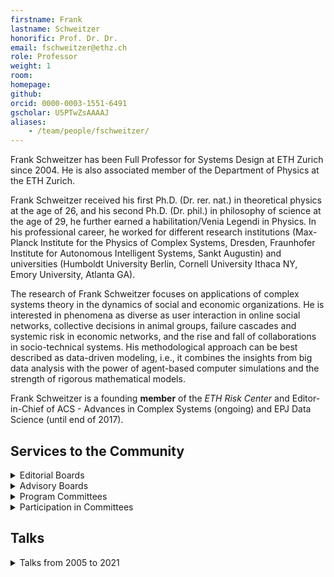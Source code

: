 ```yaml
---
firstname: Frank
lastname: Schweitzer
honorific: Prof. Dr. Dr.
email: fschweitzer@ethz.ch
role: Professor
weight: 1
room:
homepage:
github:
orcid: 0000-0003-1551-6491
gscholar: U5PTwZsAAAAJ
aliases:
    - /team/people/fschweitzer/
---
```


Frank Schweitzer has been Full Professor for Systems Design at ETH Zurich since 2004. He is also associated member of the Department of Physics at the ETH Zurich.

Frank Schweitzer received his first Ph.D. (Dr. rer. nat.) in theoretical physics at the age of 26, and his second Ph.D. (Dr. phil.) in philosophy of science at the age of 29, he further earned a habilitation/Venia Legendi in Physics. In his professional career, he worked for different research institutions (Max-Planck Institute for the Physics of Complex Systems, Dresden, Fraunhofer Institute for Autonomous Intelligent Systems, Sankt Augustin) and universities (Humboldt University Berlin, Cornell University Ithaca NY, Emory University, Atlanta GA).

The research of Frank Schweitzer focuses on applications of complex systems theory in the dynamics of social and economic organizations.  He is interested in phenomena as diverse as user interaction in online social networks, collective decisions in animal groups, failure cascades and systemic risk in economic networks, and the rise and fall of collaborations in socio-technical systems. His methodological approach can be best described as data-driven modeling, i.e., it combines the insights from big data analysis with the power of agent-based computer simulations and the strength of rigorous mathematical models.

Frank Schweitzer is a founding **member** of the *ETH Risk Center* and Editor-in-Chief of ACS - Advances in Complex Systems (ongoing) and EPJ Data Science (until end of 2017).

## Services to the Community

<details>
  <summary>Editorial Boards</summary>

- [EPJ Data Science](http://www.epjdatascience.com/ "EPJ Data Science")
    Springer Open
    Editor-in-Chief, 2013 -
- [The European Physical Journal B: Condensed Matter and Complex Systems](http://epjb.edpsciences.org/)
    EPJ Sciences Les Ulis Cedex A
    Editor, 2006 - 2007
    Editor-in-Chief (Complex Systems), 2007 - 2012
    External Advisors, 2012 -
- [ACS - Advances in Complex Systems](http://www.worldscinet.com/acs/acs.shtml)
    World Scientific Singapore
    Editor, 1998 -
    Editor-in-Chief, 2007 -
- [Journal of Economic Interaction and Coordination](http://www.springer.com/west/home/economics?SGWID=4-165-70-52577468-0)
    Springer Berlin Heidelberg
    Editor, 2005 -
- [International Journal of Modern Physics C](http://www.worldscinet.com/ijmpc/ijmpc.shtml)
    World Scientific Singapore
    Associate Editor, 2005 -
- [Springer Complexity](http://www.springer.com/physics/complexity?SGWID=0-40619-6-632010-0)
    Springer Berlin Heidelberg
    Editorial and Programme Advisory Board, 2006 -
- [Springer Series in Synergetics](http://www.springer.com/series/712?detailsPage=editorialBoard)
    Springer Berlin Heidelberg
    Editorial and Programme Advisory Board, 2004-
- [Selbstorganisation](http://intern.sg.ethz.ch/fschweitzer/until2005/jaso-edit.html)
    Jahrbuch für Komplexität in den Natur-, Sozial- und Geisteswissenschaften
    Duncker & Humblot Berlin
    Wissenschaftlicher Beirat, 1990 - 2000
</details>


<details>
<summary>Advisory Boards</summary>

- [Institute for Scientific Interchange, Torino, Italy](http://www.isi.it/main.php?liv1=about&liv2=who&liv3=scientific_advisory_board)
    Scientific Advisory Board, 2010-2013
- [Society for Economic Science with Heterogeneous Interacting Agents](http://www.es-hia.org/contents1/TheCouncilOfTheSociety.htm)
    Council, 2006-
- [German Physical Society (DPG)](http://www.dpg-physik.de/)
    Council, 2006-2009
- [CABDyN Complexity Centre, Oxford University, UK](http://www.cabdyn.ox.ac.uk/complexity_managementstructure.asp)
    International Advisory Board, 2005-
</details>

<details>
<summary>Program Committees</summary>

- [COMPLEX NETWORKS 2021](https://complexnetworks.org/) (The Tenth International Conference on Complex Networks and their Applications)
    Madrid, Spain, 30 November - 2 December 2021
- [IC2S2 2021](https://2021.ic2s2.org/) (7th International Conference on Computational Social Science)
    Zurich, Switzerland, 27 - 31 July 2021
- [ICAART](http://www.icaart.org/) (13th International Conference on Agents and Artificial Intelligence)
    Vienna, Austria, 4 - 6 February 2021
    *****
- [CCS 2020](http://ccs2020.web.auth.gr/) (Conference on Complex Systems)
    ONLINE, 4 - 11 December
- [COMPLEX NETWORKS 2020](https://www.complexnetworks.org/) (The Ninth International Conference on Complex Networks and their Applications)
    Madrid, Spain, 1 - 3 December 2020
- [SocInfo 2020](https://kdd.isti.cnr.it/socinfo2020/) (12th International Conference on Social Informatics)
    Pisa, Italy, 6 - 9 October 2020
- [SI 2020](https://wosinf.org/) (Workshop on Social Influence)
    The Hague, Netherlands, 3 August 2020
- [IC2S2 2020](http://2020.ic2s2.org/6th-international-conference-computational-social-science) (6th Annual International Conference on Computational Social Science)
    Amherst St. Cambridge, MA, USA, 17 - 20 July 2020
- [CompleNet 2020](https://complenet.weebly.com/) (11th International Conference on Complex Networks
    Exeter, UK, 31 March - 3 April 2020
- [ICAART](http://www.icaart.org/Home.aspx) (12th International Conference on Agents and Artificial Intelligence)
    Valetta, Malta, 22 - 24 February 2020
    *****
- [COMPLEX NETWORKS 2019](https://www.complexnetworks.org/) (The Eight International Conference on Complex Networks and their Applications)
    Lisbon, Portugal, 10 - 12 December 2019
- [SocInfo 2019](http://socinfo2019.qcri.org/) (11th International Conference on Social Informatics)
    Doha, Qatar, 18 - 21 November 2019
- [SI 2019](https://wosinf.org/#about) (Workshop on Social Influence)
    Vancouver, Canada, 27 August 2019
- [IC2S2 2019](https://2019.ic2s2.org/) (5th Annual International Conference on Computational Social Science)
    Amsterdam, The Netherlands, 17 - 20 July 2019
- [INFORMATIK](https://informatik2019.de/) 2019
    Kassel, Germany, 23 - 26 September 2019
- [NetMob](http://netmob.org/) (conference on the Analysis of Mobile Phone Datasets and Network)
    Oxford, UK, 8 - 10 July 2019
- [WEHIA 2019](https://www.city.ac.uk/arts-social-sciences/wehia2019-microsite/workshop-on-economic-science-with-heterogeneous-interacting-agents) (24th Annual Workshop on Economic Science with Heterogenous Interacting Agents)
    London, UK, 24 - 26  June 2019
- [BIGSSS](https://bigsss-css.jacobs-university.de/) Summer School in Computational Social Science
    Cagliari, Sardinia, Italy, 10 - 21 June 2019
- [ICAART](http://www.icaart.org/Home.aspx) (11th International Conference on Agents and Artificial Intelligence)
    Prague, Czech Republic, 19 - 21 February 2019
    *****
- [TPNC 2018](http://tpnc2018.irdta.eu/) (7th International Conference on the Theory and Practice of Natural Computing=
    Dublin, Ireland, 12-14 December 2018
- [COMPLEX NETWORKS 2018](http://complexnetworks.org/) (The Seventh International Conference on Complex Networks and their Applications)
    Cambridge, United Kingdom, 11 - 13 December 2018
- [Socinfo 2018](https://socinfo2018.hse.ru/) (10th International Conference on Social Informatics)
    Saint-Petersburg, Russia, 25 - 28 September 2018
- [CCS 2018](https://cssociety.org/ccs) (Conference on Complex Systems)
    Thessaloniki, Greece, 23 - 28 September 2018
- [SI 2018](https://www.wosinf.org/) (Workshop on Social Influence 2018)
    Barcelone, Spain, 28 August 2018
- [BIGSSS Summer Schools in Computational Social Science on Conflicts](https://bigsss-css.jacobs-university.de/)
    Bremen, Germany, 23 July - 3 August 2018
- [ICCS2018](http://www.necsi.edu/events/iccs2018/) (9th International Conference on Complex Systems)
    Cambridge, MA, USA, 22 - 27 July 2018
- [IC2S2 2018](http://www.kellogg.northwestern.edu/news-events/conference/ic2s2/2018.aspx) (4th Annual International Conference on Computational Social Science)
    Evanston, Illinois, United States, 12 - 15 July 2018
- [WEHIA 2018](http://cpu.icu.ac.jp/wehia/)
    Tokyo, Japan, 30 June - 2 July 2018
- [ICWSM-18](http://www.icwsm.org/2018/index.php) (THE 12TH INTERNATIONAL AAAI CONFERENCE ON WEB AND SOCIAL MEDIA)
    Stanford, California, USA, 25 - 28 June 2018
- [PEERE International Conference on Peer Review](http://www.peere.org/conference/) (PEERWIC 2018)
    Rome, Italy, 7 - 9 March 2018
- [ICAART](http://www.icaart.org//EuropeanProjectSpace.aspx) (10th International Conference on Agents and Artificial Intelligence)
    Funchal, Madeira - Portugal, 16 - 18 January 2018
    *****
- [Complex Networks 2017](http://complexnetworks.org/index.html) (6th International Conference on Complex Networks and Their Applications)
    Lyon, France, 29 November - 01 December 2017
- [Eurosymposium17](http://symposium.computationalsocialscience.eu/) (European Symposium Series on Societal Challenges in Computational Social Science)
    London, UK, 15 - 17 November 2017
- [CCS' 17](http://ccs17.unam.mx/) (Conference on Complex Systems)
    Cancun, Mexico, 17 - 22 September 2017
- [SocInfo2017](http://socinfo2017.oii.ox.ac.uk/) (9th International Conference on Social Informatics)
    Oxford, United Kingdom, 13-15 September 2017
- [ENIC 2017](http://enic.collide.info/node/3) (4th European Network Intelligence Conference)
    Duisburg, Germany, 11 - 12 September 2017
- [SI 2017](https://wosinf.org/) (Workshop on Social Influence 2017)
    Sydney, Australia, 31 July 2017
- [ODCD 2017](http://odcd2017.user.jacobs-university.de/) (Interdisciplinary Workshop on Opinion Dynamics and Collective Decisions 2017
    Bremen, Germany, 5 - 7 July 2017
- [ICWSM-17](http://icwsm.org/2017/index.php)
    Montreal, Canada, 15 - 18 May 2017
- [WorldCIST'17](http://www.worldcist.org/)
    Porto Santo Island, Madeira, Portugal, 11 - 13 April 2017
    **Program Advisory Committee**
- [NetMob 2017](http://netmob.org/) (Fifth conference on the Analysis of Mobile Phone Datasets)
    Milan, Italy, 5 - 7 April 2017
- [9th International Conference on Agents and Artificial Intelligence](http://www.icaart.org/?y=2017) (ICAART 2017)
    Porto, Portugal, 24 - 26 February 2017
    *****

- [The 21st Annual Workshop on the Economic Science with Heterogeneous Interacting Agents](http://catedrabde.uji.es/wehia/index.html) (WEHIA 2016)
    Castellón de la Plana, Spain, 22 - 24 June 2016

- [10th International Conference Web and Social Media](http://www.icwsm.org/2016/index.php) (ICWSM 2016)
    Cologne, Germany, 18 - 20 May 2016
- [ACM Web Science (WebSci 2016)](http://www.websci16.org/)
    Hannover, Germany, 22 - 25 March 2016
    **Senior PC Member
    **
- [7th Workshop on Complex Networks (CompleNet 2016)](http://complenet.org/CompleNet_2016/Home.html)
    Dijon, France, March/April 2016
- [International School and Conference on Network Science (NetSciX 2016)](http://netsci-x.net/)
    Wroclaw, Poland, 11 - 13 January 2016
    **Proceedings Track Chair**
    *****

- [7th International Conference on Social Informatics SocInfo 2015](http://socinfo2015.csp.escience.cn/dct/page/65540)
    Bejing, China, 9 - 12 December 2015
- [4th International Workshop on Complex Networks and their Applications](http://www.complexnetworks.org/index.html)
    Bangkok, Thailand, 23 - 27 November 2015
- [11th Conference of the European Social Simulation](http://www.essa2015.org/)
    Groningen, Netherlands, 14 - 18 September 2015
- [Econophysics Colloquium 2015
    ](http://www.ec2015.org/) Praque, Czech Republik, 14 - 16 September 2015
- [International Joint Conference on Artificial Intelligence (IJCAI)](http://ijcai-15.org/)
    Buenos Aires, Argentina, 25 - 31 July 2015
- [2nd Workshop on Interfaces between Multiagent Systems Machine learning and Complex Systems (TRI 2015)](http://www.ufrgs.br/tri2015/) at IJCAI
    Buenos Aires, Argentina, 25 - 31 July 2015
- [International Conference on Computational Social Science (IC2S2)](http://iccss2015.eu/)
    Helsinki, Finland, 8 - 11 June 2015
- [The 20th Annual Workshop on the Economic Science with Heterogeneous Interacting Agents (WEHIA 2015)](http://wehia2015.sciencesconf.org/)
    Sophia Antipolis, France, 21 - 23 May 2015

- [5th Main conference on the scientific analysis of mobile phone datasets (NetMob15)](http://www.netmob.org/)
    Boston, USA, 8 - 10 April 2015
- [6th Workshop on Complex Networks (CompleNet 2015)
    ](http://complenet.org/CompleNet_2015/Home.html)New York City, USA, 25 - 27 March 2015
- [7th International Conference on Agents and Artificial Intelligence (ICAART)
    ](http://www.icaart.org/)Lisbon, Portugal, 10-12 January 2015
    *****
- [10th International Conference on Signal-Image Technology & Internet-Based System (SITIS 2014)](http://www.sitis-conf.org/en/index.php)
    Marrakech, Morocco, 23 - 27 November 2014
- [3rd Workshop on Complex Networks and their Applications](http://www.complexnetworks.org/) at SITIS 2014
    Marrakech, Morocco, 23 - 27 November 2014
- [Workshop "What's in a dyad? Interaction and Exchange in Social Media" (DYAD)](http://dyad.di.unito.it/) at SocInfo 2014
    Barcelona, Spain, 10 November 2014
- [Workshop on Social Influence (SI 2014)](http://www.wosinf.org/) at SocInfo 2014
    Barcelona, Spain, 10 November 2014
- [6th International Conference on Social Informatics (SocInfo 2014)](http://socinfo2014.org/)
    Barcelona, Spain, 10 - 13 November 2014
- [10th European Social Smulation Association Conference (ESSA 2014)](http://www.essa2014.eu/ "ESSA - European Social Simulation Association")
    Barcelona, Spain, 1 - 5 September 2014
- [Workshop on Economic Science with Heterogeneous Interacting Agents (](http://ccsc.tju.edu.cn/wehia2014/home.htm "WEHIA'14 - Workshop on Economic Science with Heterogeneous Interacting Agents")[WEHIA 2014)](http://ccsc.tju.edu.cn/wehia2014/home.htm "WEHIA'14 - Workshop on Economic Science with Heterogeneous Interacting Agents")[ ](http://ccsc.tju.edu.cn/wehia2014/home.htm "WEHIA'14 - Workshop on Economic Science with Heterogeneous Interacting Agents")
    Tianjin, China, 12 - 19 June 2014
- [5th Workshop on Complex Networks (CompleNet 2014)](http://complenet.org/CompleNet_2014/Home.html)
    Bologna, Italy, 12 - 14 March 2014
- [6th International Conference on Agents and Artificial Intelligence (ICAART 2014)](http://www.icaart.org/)
    Loire Vally, France, 6 - 8 March 2014
    *****
- [Cultural and opinion dynamics: Modeling, Experiments and Challenges for the future](http://www.fundp.ac.be/en/sci/naxys/eccs2013) ([CODYM 2013)](http://www.fundp.ac.be/en/sci/naxys/eccs2013)
    Barcelona, Spain, 18 September 2013
- [ European Conference on Complex Systems (](http://www.eccs13.eu/)[ECCS'13)](http://www.eccs13.eu/)
    Barcelona, Spain, 16 - 20 September 2013
- [9th European Social Smulation Association Conference (ESSA 2013)](http://www.essa2013.org/index.php?id=0)
    Warsaw, Poland, 16 - 20 September, 2013
- [Econophysics Colloquium 2013 and 2013 Asia Pacific Econophysics Conference (APEC 2013)](http://www.ies.re.kr/bbs/program.php?bo_table=program&wr_id=7)
    Pohang, Korea, 29 - 31 July, 2013
- [18th Annual Workshop on the Economic Science with Heterogeneous Interacting Agents (WEHIA 2013)](https://sites.google.com/site/wehia2013/)
    Reykjavik, Iceland, 20 - 22 June, 2013
- [12th International Conference on Autonomous Agents and Multi-Agent Systems (AAMAS 2013)](http://aamas2013.cs.umn.edu/)
    Saint Paul, Minnesota, USA, 6 - 10 May, 2013
- [3th Conference on the Analysis of Mobile Phone Datasets (NetMob 2013)](http://perso.uclouvain.be/vincent.blondel/netmob/2013/)
    Boston, Massachusetts, USA, 2 - 3 May, 2013
- [4th Workshop on Complex Networks (CompleNet 2013)](http://complenet.org/CompleNet_2013/Home.html)
    Berlin, Germany, 13 -15 March, 2013
- [5th International Conference on Agents and Artificial Intelligence (ICAART 2013)](http://www.icaart.org/home.asp)
    Barcelona, Spain, 15 - 18 February, 2013
    *****
- [Track on Applications in Social Science and Organization, Winter Simulation Conference](http://www.wintersim.org/node/17?q=node/18)
    Berlin, Germany, 9 - 12 December, 2012
- [Epistemological Perspectives on Simulation Conference (EPOS 2012)](http://web.trinity.edu/x17395.xml)
    San Antonio, Texas, USA, 10 - 13 October, 2012
- [10th German Conference on Multi-Agent System Technologies (MATES 2012)](http://mates2012.uni-trier.de/)
    Trier, Germany, 10 - 12 October, 2012
- [3rd International Workshop on Managing Financial Instability in Capitalist Economies (MAFIN 2012)](http://sites.google.com/site/mafin2012/)
    Genoa, Italy, 19 - 21 September 2012
- [Cultural and opinion dynamics: Modeling, Experiments and Challenges for the future](http://www.fundp.ac.be/en/sci/naxys/eccs2012) ([CODYM 2012)](http://www.fundp.ac.be/en/sci/naxys/eccs2012)
    Brussels, Germany 5 September, 2012
- [European Conference of Complex Systems](http://eccs2012.eu/) ([ECCS'12](http://eccs2012.eu/))
    Brussels, Germany 3 - 7 September, 2012
- [3rd Workshop on Complex Networks (CompleNet 2012)](http://2012.complenet.org/)
    Melbourne, Florida, USA, 7 - 9 March, 2012
- [4th International Conference on Agents and Artificial Intelligence (ICAART 2012)](http://www.icaart.org/home.asp)
    Vilamoura, Portugal, 6 - 8 February, 2012
    *****
- [9th German Conference on Multi-Agent System Technologies (MATES 2011)](http://www.ia.urjc.es/mates2011/)
    Berlin, Germany, 6 - 7 October, 2011
- [7th European Social Simulation Association Conference (ESSA 2011)](http://www.essa2011.org/)
    Montpellier, France, 19 - 23 September, 2011
- [Econophysics Colloquium 2011
    ](http://www.eccs2011.eu/satellites/econophysics//)Vienna, Austria, 14 - 15 September, 2011
- [International Conference on Econophysics (ICE)](http://rce.ecust.edu.cn/index.php/en/ice2011)
    Shanghai, China, 4 - 6 June, 2011
- [3rd International Conference on Agents and Artificial Intelligence 2011](http://www.icaart.org/)
    Rome, Italy, 28 - 30 January, 2011
    *****
- [Econophysics Colloquium 2010](http://www.phys.sinica.edu.tw/~socioecono/econophysics2010/)
    Taipei, Taiwan, 04 - 06 November, 2010
- [Unwindig Copmlexity: Statistical Physics Perspectives on Complex Systems and Complex Materials](http://www.statphys.org.au/)
    STATPHYS 24, Port Douglas, Australia, 24 - 26 July, 2010
- [Society for Economic Science with Heterogeneous Interacting Agents (ESHIA/WEHIA 2010)](http://sites.google.com/site/eshia2010/home)
    Alessandria, Italy, 23 - 25 June, 2010
- [Engineered & Social Networks: Theory and Applications (ICCS 2010)](http://www.iccs-meeting.org/iccs2010/pc.html)
    Amsterdam, Netherlands, 31 May - 2 June, 2010
    *****
- [9th Asia-Pacific Complex Systems Conference, Complex'09](http://www.nda.ac.jp/cs/complex09/)
    Tokyo, Japan, 4 - 7 November, 2009
- [Econophysics Colloquium 2009](http://pil.phys.uniroma1.it/~gcalda/EC2009/)
    Erice, Italy, 26 - 31 Oktober, 2009
- [2009 IEEE Toronto International Conference Science and Technology for Humanity (TIC-STH 2009)](http://www.tic-sth2009.org/)
    Toronto, Ontario, Canada, 26 - 27 September, 2009
- [6th European Social Simulation Association Conference (ESSA 2009)](http://cress.soc.surrey.ac.uk/essa2009/)
    Guildford, UK, 14 - 18 September, 2009
- [First International Workshop on Managing financial instability in capitalistic economies (MAFIN 09)](http://sites.google.com/site/managingfinancialinstability/Home)
    Reykjavik, Iceland, 3 - 5 September, 2009
- [3rd International Workshop on Emergent Intelligence on Networked Agents (WEIN'09)](http://www.conferences.hu/AAMAS2009/)
    7th International Joint Conference on Autonomous Agents and Multiagent Systems (AAMAS09)
    Budapest, Hungary, 10 - 15 May, 2009
- [APFA7 and Tokyo Tech - Hitotsubashi Interdisciplinary Conference "New Approaches to the Analysis of Large-Scale Business and Economic Data"](http://www.thic-apfa7.com/en/htm/index.html)
    Japan, Tokyo, 1 - 5 March, 2009
    *****
- [Winter Workshop on Economics with Heterogeneous Interacting Agents (WEHIA 2008)](http://www.aiecon.org/wehia/)
    Taoyuan, Taiwan, 05 - 07 December, 2008
- [Agent Based Spatial Simulation (ABS2)](/people/fschweitzer/Boards/Call-ABS2.pdf)
    Paris, France, 24 - 25 November, 2008
- [GWAL-8: 8th German Workshop on Artifical Life](http://gwal.izbi.uni-leipzig.de/)
    Leipzig, Germany, 30 July - 01 August, 2008
- [Econophysics Colloquium 2008](http://www.bwl.uni-kiel.de/gwif/econophysics/index.php)
    Kiel, Germany, 28 - 29 August, 2008
- [ICCGI 2008, The First International Workshop on Computational P2P Networks: Theory & Practice](http://www.iaria.org/conferences2008/ICCGI08.html)
    Athens, Greece, 27 July - 1 August, 2008
- [4th International Conference in Statistical Physics - SigmaPhi](http://www2.polito.it/eventi/sigmaphi2008/)
    Crete, Greece, 14 - 18 July, 2008
- [2nd World Congress on Social Simulation (WCSS-08)](http://mann.clermont.cemagref.fr/wcss)
    Washington DS, USA, 14 - 17 July, 2008
- [Conference on Economic Science with Heterogenous Interacting Agents (ESHIA 08)](http://science24.com/event/eshia2008/)
    Warsaw, Poland, 19 - 21 June, 2008
- [3rd International Workshop on Emergent Intelligence on Networked Agents (WEIN'08)](http://www.ai.sanken.osaka-u.ac.jp/ein/WEIN08/WEIN08.html), 7th International Joint Conference on Autonomous Agents and Mulitagent Systems (AAMAS 2008)
    Estoril, Portugal, 12 - 13 May, 2008
- [GIACS Conference "Data in Complex Systems"](http://ocs.unipa.it/GIACSFirstAnnouncement.htm)
    Palermo, Italy, 7 - 9 April, 2008
    *****
- [Workshop on Heterogeneous Agent Systems and Complex Networks](http://www.mfn.unipmn.it/~scalas/dresden.html)
    ECCS'07 - European Conference of Complex Systems, Dresden, Germany, 4 October, 2007
- [ECCS'07 - European Conference of Complex Systems](http://vwitme011.vkw.tu-dresden.de/TrafficForum/dresden/)
    Dresden, Germany, 1 - 5 October, 2007
- [Econophysics Colloqium 2007](http://econophysics.econ.univpm.it/)
    Ancona, Italy, 27 - 29 September, 2007
- [The Fourth European Social Simulation Association Conference - ESSA'07](http://essa2007.free.fr/)
    Toulouse, France, 10 - 14 September, 2007
- [SPIE International Symposium Complex Systems II](http://www.spie.org/app/program/index.cfm?fuseaction=conferencedetail&export_id=x12542&ID=x12360&redir=x12360.xml&conference_id=786677&event_id=786140)
    Canberra, Australia, 4 - 7 December, 2007
    *****
- [Econophysics Colloqium 2006](http://subsite.icu.ac.jp/ssri/EconophysicsColloquium2006/EconophysicsColloquium.html) Tokyo, Japan, 23 - 25 November, 2006
- [ECCS'06 - European Conference of Complex Systems](http://complexsystems.lri.fr/Portal/tiki-index.php?page=ECCS%2706)
    Oxford, UK, 25 - 29 September, 2006
- [GWAL-7: 7th German Workshop on Artificial Life](http://gwal.uni-jena.de/index.html)
    Jena, Germany, 26 - 28 July, 2006
- [4th Workshop on Agents in Traffic and Transportation (ATT)](http://ki.informatik.uni-wuerzburg.de/~kluegl/att2006/)
    Fifth International Joint Conference on Autonomous Agents and Mulitagent Systems (AAMAS 2006)
    Hakodate, Japan, 9 May, 2006
    *****
- [Workshop on Emergent Intelligence on Networked Agents (WEIN’06)](http://www.ai.sanken.osaka-u.ac.jp/ein/WEIN06.htm) 5th International Joint Conference on Autonomous Agents and Mulitagent Systems (AAMAS 2006), Hakodate, Japan, 8 May, 2006
- [ECCS'05 - European Conference of Complex Systems](http://complexsystems.lri.fr/)
    Paris, France, 14 - 18 November, 2005
- before 2005 [>>](/fschweitzer/until2005/conf.html)

</details>

<details>
<summary>Participation in Committees</summary>

- Studienkommission
- Berufungskommission
- Informatikkommission

</details>

## Talks

<details>
<summary>Talks from 2005 to 2021</summary>

- **DemocraSci - 127 Years of the Swiss Parliament** (May 20, 2019) | *Swiss Federal Archives, Berne, Switzerland*

- **DemocraSci - Greetings from the Swiss Parliament** (May 13, 2019) | *Project Information Day, Swiss Data Science Center, Berne, Switzerland*

- **Quantifying social systems: From insights to impact** (April 26, 2019) | *Symposium "Computational Social Science - Quo Vadis?", Department of Informatics, University of Zurich, Switzerland*

- **Activity Matters: An Agent-based Framework of Active Matter with Applications in Biological and Social Systems** (Jan. 23, 2019) | *Institute for Theoretical Physics, University of Bremen, Germany*

- **Das Briefkorrespondenznetzwerk der Reformatoren** (Jan. 21, 2019 - Jan. 22, 2019) | *Historical letter workshop, Heidelberg*

- **"Ich sehe was, das du nicht siehst"? - Welche Informationen kann die Netzwerkanalyse liefern?** (Jan. 21, 2019) | *Heidelberger Akademie der Wissenschaften, Heidelberg, Germany*

- **Data-Driven Modeling of Social and Economic Interactions** (Nov. 19, 2018) | *Seminar "Computational Social Science", ETH Zurich, Switzerland*

- **Activity Matters: An Agent-based Framework of Active Matter with Applications in Biological and Social Systems** (Nov. 16, 2018) | *MPIDS Seminar, Max Planck Institute for Dynamics and Self-Organization, Göttingen, Germany*

- **Kooperationsnetzwerke von Firmen und von Wissenschaftlern: Was sagen die Daten, die Modelle - und die Ökonomen?** (Nov. 15, 2018) | *Ringvorlesung "Caring, Sharing, Cooperation", Universität Göttingen, Germany*

- **Doppelte Botschaften: Wie Emotionen unsere Online-Mitteilungen beeinflussen** (Oct. 4, 2018) | *Senioren-Universität, Universität Zurich, Switzerland*

- **Activity Matters: Modeling complex systems beyond complex networks (invited talk)** (Sept. 23, 2018 - Sept. 28, 2018) | *Conference on Complex Systems - CSS 2018, Thessaloniki, Greece*

- **Reputation, Ownership and Control (invited talk)** (Sept. 12, 2018 - Sept. 14, 2018) | *Econophysics Colloquium 2018, Palermo, Italy*

- **How can we benefit from the complex network approach to economic systems? (invited talk)** (Aug. 29, 2018 - Aug. 31, 2018) | *Asia Pacific Econophysics Conference, Chinese Culture University, Taipei, Taiwan*

- **Activity Matters - An Agent-based Framework of Active Matter with Applications in Biological and Social Systems** (Aug. 27, 2018) | *Department of Physics, Hongkong University of Science and Technology, Hongkong*

- **Quantifying Resilience of Social Organizations** (June 7, 2018 - June 9, 2018) | *Complexity Science Hub Workshop "Improving Resilience in Complex Systems", Vienna, Austria*

- **What is the productivity of research teams?** (May 24, 2018) | *Complexity Science Hub Conference "Complexity - Where do we go from here?" Vienna, Austria*

- **The rise and fall of firm collaborations - Insights from a large-scale analysis of R&D networks** (March 29, 2018) | *Data-Driven Innovation Lab, Singapore University of Technology and Design, Singapore*

- **Quantifying resilience of social organizations** (March 26, 2018) | *FRS Lunch Talk, Singapore-ETH-Centre, CREATE, Singapore*

- **Kollektive Dynamik in Sozialen Systemen: Netzwerke, Emotionen und Big Data (plenary talk)** (March 11, 2018 - March 16, 2018) | *DPG-Frühjahrstagung, Berlin, Germany*

- **Precursors of conflict: Measuring polarization** (Jan. 26, 2018) | *6th Risk Center Dialogue Event: Big data, big promises: The next generation of conflict forecasting, ETH Zurich, Switzerland*

- **Spreading influence in social networks: From link-centric to node-centric models (keynote)** (Nov. 29, 2017 - Dec. 1, 2017) | *6th International Conference on Complex Networks and Their Applications, Lyon, France*

- **Quantifying resilience of social organizations** (Nov. 14, 2017) | *ETH Risk Center Seminar Series, ETH Zurich, Switzerland*

- **The rise and fall of firm collaborations - Insights from a large-scale analysis of R&D networks** (March 20, 2017) | *Department of Economics, National Chengchi University, Taipei, Taiwan*

- **The rise and fall of firm collaborations - Insights from a large-scale analysis of R&D networks** (March 16, 2017) | *Departmental Research Seminar, Department of Management and Marketing & Department of Logistics and Maritime Studies, Hong Kong Polytechnic University, Hong Kong*

- **Spreading influence in social networks: From link-centric to node-centric models** (March 15, 2017) | *Workshop on Complex and Social Networks, Department of Computer Science and Engineering, Indian Institute of Technology, Kharagpur, India*

- **Spreading influence in social networks: From link-centric to node-centric models** (March 14, 2017) | *Department of Electrical Engineering, Indian Institute of Technology, Kanpur, India*

- **How can we benefit from the complex network approach to socio-economic systems?** (March 10, 2017) | *Dayalbagh Educational Institute (Deemed University), Agra, India*

- **How can we benefit from the complex network approach to socio-economic systems?** (March 6, 2017) | *Department of Computer Science and Engineering, National Institute of Technology, Delhi, India*

- **Ökonophysik - Perspektiven einer konfliktreichen Beziehung** (Jan. 25, 2017) | *Bad Honnefer Industriegespräche, Physikzentrum Bad Honnef, Germany*

- **Resilience of Social Organizations** (Dec. 11, 2016 - Dec. 13, 2016) | *Workshop "Social Network Analysis: Law, Institutions and Transnational Governance", Tel Aviv, Israel*

- **Mastering the Challenges of our Digital Society** (Nov. 4, 2016) | *Risk Center Workshop, Zurich, Switzerland*

- **The collaboration network of Werner Ebeling** (Oct. 21, 2016) | *BCS CCS Colloquium "Irreversible Processes and Self-Organization", Berlin, Germany*

- **Modellierung sozio-ökonomischer Systeme** (Oct. 1, 2016) | *Tagung "Ordnung im Chaos - Physik komplexer Systeme", Ebermannstadt, Germany*

- **Modeling emotional agents: Data, Interaction, Simulation** (Sept. 19, 2016 - Sept. 23, 2016) | *Invited talk at Social Simulation Conference, Rome, Italy*

- **Resilience of social organizations, Visions for Complexity** (May 23, 2016) | *Opening conference of the Complexity Science Hub, Vienna, Austria*

- **Engineering social systems: Networks, control and big data** (April 21, 2016 - April 22, 2016) | *CESUN Europe Event "Comprehensive Engineering: Systems and Social Science - Humanities - Big data - Complexity", Delft, Netherlands*

- **With a little help from your friends: The impact of social networks on publication success** (March 8, 2016 - March 11, 2016) | *PEERE Meeting on "Taking stock of peer review" and 2nd Workshop on Simulating the Social Processes of Science (SSPOS II), Valencia, Spain*

- **A multi-layer network perspective on systemic risk** (Jan. 28, 2016 - Jan. 29, 2016) | *Macro Financial Modeling Winter 2016 Meeting, NYU Stern School of Business, New York, NY, USA*

- **(Re)constructing economic networks: What is missing in big data?** (Nov. 23, 2015) | *Workshop "Complexity and Big Data in Finance", Delft Data Science, Delft University of Technology, The Netherlands*

- **Let's TWEET about Bitcoin: How social signals drive the Bitcoin price** (Nov. 18, 2015) | *ETH Alumni Math Phys Lecture 2015: "Bitcoin - flip oder flop?", ETH Zurich, Switzerland*

- **Systemic risks for privacy in online interaction** (Nov. 2, 2015) | *ETH Risk Center Partnership Council, ETH Zurich, Switzerland*

- **Networks at work: The systemic feedback on scientific quality** (Nov. 1, 2015 - Nov. 2, 2015) | *2nd Workshop "Governance of Science: The (Mis-)Measurement of Scientific Quality", Hannover, Germany*

- **Networks at work: The systemic feedback on scientific quality** (Oct. 7, 2015 - Oct. 9, 2015) | *Conference From Data to Knowledge, Mons, Belgium*

- **How can we benefit from the complex network approach to economic systems?** (Sept. 17, 2015 - Sept. 19, 2015) | *EAEPE - European Association for Evolutionary Political Economy, Annual Conference, Genoa, Italy*

- **Agent-based modeling of R&D networks: Simulation, calibration, validation** (Sept. 14, 2015 - Sept. 16, 2015) | *Econophysics Colloquium 2015, Prague, Czech Republic*

- **Predicting scientific success based on coauthorship networks** (June 2, 2015) | *Satellite Workshop "Dynamics on and of Complex Networks VIII", NetSci 2015, Zaragoza, Spain*

- **The rise and fall of collaborations - Insights from a large-scale analysis of R& D networks** (June 1, 2015 - June 5, 2015) | *International School and Conference on Network Science (NetSci 2015), Zaragoza, Spain*

- **Stability, adaptation and control - An application to complex social networks** (May 26, 2015) | *Physikalisches Kolloquium, University of Konstanz, Germany*

- **Agent-based modeling of collaboration networks: How models meet data** (May 21, 2015 - May 23, 2015) | *"20th Annual Workshop on the Economic Science with Heterogeneous Interacting Agents" (WEHIA) Sophia Antipolis, France*

- **Activity Matters: Mobility, Communication, Collective Emotions** (May 20, 2015 - May 22, 2015) | *CECAM Workshop "Collective dynamics in physics, biology and social sciences" University College Dublin, Ireland*

- **Resilience of Social Organizations - Measures, Models, Mechanisms** (May 12, 2015) | *ETH Risk Center Seminar Series, ETH Zurich, Switzerland*

- **The limits to scaling - and how to get beyond** (May 8, 2015 - May 9, 2015) | *Symposium "Too big to scale", Zürcher Hochschule der Künste, Zurich, Switzerland*

- **Science is done by people** (April 21, 2015 - April 22, 2015) | *Workshop "The peer review past, present and future", ETH Zurich, Switzerland*

- **Predicting systemic risk in complex networks** (March 25, 2015) | *School of Reliability and Systems Engineering, Beijing University of Aeronautics and Astronautics (Beihang University), Beijing, China*

- **Predicting success in collaboration networks** (March 24, 2015) | *Department of Systems Science, School of Management, Beijing Normal University, Beijing, China*

- **Modeling emotional agents: Data, Interaction, Simulation** (Feb. 4, 2015) | *School of Physics and Astronomy, Tel Aviv University, Tel Aviv, Israel*

- **Predicting systemic risk - Cascading processes in complex networks** (Feb. 3, 2015) | *Department of Mathematics, Bar-Ilan University, Ramat-Gan, Israel*

- **Modeling emotional agents: Data, Interaction, Simulation** (Dec. 1, 2014) | *GESIS - Leibniz-Institut für Sozialwissenschaften Köln*

- **How we collaborate - A complex network approach** (Nov. 24, 2014 - Nov. 26, 2014) | *Second Annual KnowEscape Conference, Thessaloniki, Greece*

- **Introduction to systems thinking and dynamics** (Oct. 2, 2014) | *The Club of Rome, Impact Hub Zürich*

- **How we collaborate - A complex network approach** (June 4, 2014) | *International School and Conference on Network Science (NetSci 2014), Berkeley, California CA, USA*

- **Beyond aggregated networks - What we got wrong and will have to get right** (June 3, 2014) | *Satellite Workshop: Higher-Order Models in Network Science, NetSci 2014, Berkeley CA, USA*

- **Analysing temporal bipartite social networks** (June 2, 2014) | *Satellite Workshop: Multiple Network Modeling, Analysis and Mining, NetSci 2014, Berkeley CA, USA*

- **Modeling user behavior in online social network** (May 27, 2014) | *AI Seminar, Information Science Institute, University of Southern California, Marina del Rey CA, USA*

- **Success and failure - A complex network approach** (May 9, 2014) | *Institute for Theoretical Physics, Wroclaw University, Wroclaw, Poland*

- **Beyond simulating science - What do we learn from data? And how do we verify our models?** (April 7, 2014) | *Lorentz Centre Workshop Simulating the Social Processes of Science, Leiden, The Netherlands*

- **Predicting systemic risk - Cascading processes in complex networks** (March 21, 2014) | *Physikalisches Kolloquium, University of Basel, Basel, Switzerland*

- **Making better use of online media for marketing - Collective emotions and social influence in product reviews** (March 19, 2014) | *Seminar: IT for Marketing Management, Zurich, Switzerland*

- **Utilizing Social Influence: Empirics and Modeling** (Dec. 6, 2013) | *Research Seminar, Institute for Futures Studies, Stockholm, Sweden*

- **Selbstorganisation und Evolution im Spiegel von Faust II** (Nov. 28, 2013) | *Forschungskolloquium, Collegium Helveticum, Zurich, Switzerland*

- **The rise and fall of collaborations: Insights from a large-scale analysis of R&D networks** (Nov. 18, 2013 - Nov. 19, 2013) | *ESHIA Winter Workshop, Nanyang TEchnological University, Singapore*

- **The rise and fall of collaborations: Insights from a large-scale analysis of R&D networks** (Nov. 14, 2013) | *KAIST Globar Seminar, Department of Management Science, Korean Advanced Institute for Science and Technology (KAIST), Deajeon, Korea*

- **Cascading process in complex networks: From systemic risk in banking networks to the collapse of Friendster** (Nov. 13, 2013) | *Colloquium talk, Physics Department, Pohang University of Science and Technology (POSTECH), Pohang, Korea*

- **Cascading process in complex networks: From systemic risk in banking networks to the collapse of Friendster** (Nov. 11, 2013) | *Physics Department, Seoul National University, Seoul, Korea*

- **Success and Failure: A Complex Network Perspective, Complexity Forum, Centre of Complexity Science}** (Oct. 23, 2013) | *University of Warwick, UK*

- **Merging the Known and the Unknown - The Concept of Brownian Agents, Conference "Probabilistic Modeling in Science and Philosophy"** (Oct. 12, 2013 - Oct. 12, 2013) | *Oeschger Centre for Climate Change Research, University of Bern, Switzerland*

- **Success and Failure: A Complex Network Approach** (Sept. 13, 2013 - Sept. 15, 2013) | *2013 Chinese Conference 'Complex Networks', HangZhou, China*

- **Predicting Success** (June 28, 2013) | *ISI Torino/CRT Foundation, Torino, Italy*

- **Doppelte Botschaften - Wie Emotionen unsere Online-Mitteilungen beeinflussen** (April 14, 2013) | *Treffpunkt Science City: Kommunikation - Zeichen, Sprachen, Botschaften, Zurich, Switzerland*

- **Modeling Systemic Risk** (April 9, 2013) | *Workshop on Complexity Models for Systemic Instabilities and Crises , Leiden, Netherlands*

- **Collective Dynamics in Cyberspace: Chaos or Order?** (Jan. 9, 2013) | *Physikalisches Kolloquium, University of Chemnitz, Chemnitz, Germany*

- **Model validation for multilevel economic networks** (Nov. 19, 2012) | *Foundational Research on Multilevel Complex Networks and Systems (MULTIPLEX) Kickoff Meeting, Lucca, Italy*

- **Systemic Risk in Economic and Financial Networks** (July 11, 2012 - July 13, 2012) | *COST MP0801 Annual Meeting, National University of Ireland, Galway, Ireland*

- **Can we design social herding to enhance cooperation?** (July 2, 2012 - July 4, 2012) | *Workshop on Agent-Based Models and Complex Techno-Social Systems, ETH Zurich, Switzerland*

- **The next level of modeling social interaction: How to detect, quantify and utilize emotional influence** (June 5, 2012) | *Aalto Complexity Networks Factory, Sannäs, Finland*

- **Systemic Risk in Economic and Financial Networks** (June 5, 2012) | *Aalto Systems Forum, Aalto School of Economics, Aalto University, Helsinki, Finland*

- **Systemic risk** (April 24, 2012) | *ETH Risk Center Seminar Series, ETH Zurich, Switzerland*

- **The Wisdom of Crowds Effect at Work: The Good, The Bad, and The Ugly** (March 25, 2012 - March 30, 2012) | *Deutsche Physikalische Gesellschaft (DPG) Annual Conference, Berlin, Germany*

- **Response to social norms enhancement by heterogeneous populations** (March 25, 2012 - March 30, 2012) | *Deutsche Physikalische Gesellschaft (DPG) Annual Conference, Berlin, Germany*

- **When it pays off to pay tax: Insights from coupled multiplicative stochastic processes** (March 25, 2012 - March 30, 2012) | *Deutsche Physikalische Gesellschaft (DPG) Annual Conference, Berlin, Germany*

- **Sociophysics models of emotions in blog debates, newsgroups, and MySpace discussions** (March 16, 2012) | *Review Meeting "Cyberemotions", Brussels, Belgium*

- **The surprising power of social influence in the digital age** (Dec. 1, 2011) | *U.S.-Swiss Dialogue, NYU Stern School of Business, New York University, New York NY, USA*

- **Our Friends, our beliefs, our emotions: How computational social science reads our digital traces** (Nov. 29, 2011) | *ETH Alumni NEC & Swissnex, Boston MA, USA*

- **The next level of modeling social interaction: How to detect, quantify and utilize emotional influence** (Nov. 22, 2011) | *Laboratory for Information and Decision Systems Seminar, MIT, Cambridge MA, USA*

- **Collective Emotions on the Internet - How to quantify and model emotional influence** (Nov. 18, 2011) | *The School of Informatics and Computing Colloquium Series, Indiana University, Bloomington IL, USA*

- **Systemic risk in economic and financial networks** (Nov. 17, 2011) | *School of Industrial Engineering Seminar, Purdue University, West Lafayette IN, USA*

- **The next level of modeling social interaction: How to detect, quantify and utilize emotional influence** (Nov. 16, 2011) | *Northwestern Institute on Complex Systems Seminars, Northwestern University, Evanston IL, USA*

- **Systemic risk in economic and financial networks** (Oct. 21, 2011) | *Special Seminar, Laboratory for Information and Decision Systems, MIT, Cambridge MA, USA*

- **The next level of modeling social interaction: How to detect, quantify and utilize emotional influence** (Oct. 17, 2011) | *Center for Complex Network Research & Barabasi Lab Seminar, Northeastern University, Boston MA, USA*

- **Open source software as a complex network** (Oct. 4, 2011) | *Center for the Study of Complex Systems Seminar Series, University of Michigan, Ann Arbor MI, USA*

- **SocioAware Agents -- Better Agents?** (Oct. 3, 2011 - Oct. 7, 2011) | *Distinguished Lecture, 1st International Workshop on Socio-Aware Networked Computing Systems, 5th IEEE International Conference on Self-Adaptive and Self-Organizing Systems, Ann Arbor MI, USA*

- **Open source software as a complex network** (Aug. 11, 2011) | *Division of Computer Science, Nanyang Technological University, Singapore*

- **Systemic risk in economic networks** (Aug. 4, 2011 - Aug. 6, 2011) | *Singapore Economic Review Conference, Singapore*

- **The risk to fail** (June 20, 2011 - June 23, 2011) | *International Workshop 'Coping with Crises in Complex Socio-Economic Systems', Zurich, Switzerland*

- **An Agent-based Model of Collective Emotions in Online Communities** (May 3, 2011) | *Department of Biological Physics, Eötvös Lorand University, Budapest, Hungary*

- **Sociophysics models of collective emotions in online communities** (March 21, 2011) | *Review Meeting "Cyberemotions", Brussels, Belgium*

- **Collective Dynamics of Firms: A Statistical Physics Approach, Tutorial** (March 13, 2011 - March 18, 2011) | *Deutsche Physikalische Gesellschaft (DPG) Annual Conference, Dresden, Germany*

- **An Agent-Based Model of Collective Emotions in Online Communities** (March 13, 2011 - March 18, 2011) | *Deutsche Physikalische Gesellschaft (DPG) Annual Conference, Dresden, Germany*

- **Systemic Risk in Economic Networks** (Dec. 8, 2010 - Dec. 10, 2010) | *ESF SCSS Exploratory Workshop: Information and Behaviour in Networks, Oxford, UK*

- **Public Lecture: Complex Networks** (Nov. 26, 2010) | *Department of Physics, University of Vienna, Vienna, Austria*

- **Modeling Collective Emotions: A Stochastic Approach Based on Brownian Agents** (Nov. 26, 2010 - Nov. 28, 2010) | *COST MP0801 Workshop "Complex Stochastic Dynamics", Vienna, Austria*

- **Modeling Collective Emotions in Online Communities** (Nov. 9, 2010) | *CCSS Seminar "Modeling Complex Socio-Economic Systems and Crises", ETH Zurich, Zurich, Switzerland*

- **Research on Systemic Risk: Contributions of ETH Zurich to FOC** (Oct. 12, 2010 - Oct. 13, 2010) | *FOC Kickoff Meeting, Rome, Italy*

- **Special Lectures: Collective Dynamics of Firms** (Oct. 4, 2010) | *Graduate School of System Design and Management, Keio University, Yokohama, Japan*

- **The Hidden Complexity of Open Source Software** (Sept. 30, 2010) | *Business School, University of Science and Technology, Shanghai, China*

- **Brownian Motion Scaled Up: Einstein's Theory and the Collective Dynamics of Brownian Agents** (Sept. 29, 2010) | *The Nobel Lectures at the 'Albert Einstein' Exhibition, China Science and Technology Museum No 5, Beijing, China*

- **Personalized and Dynamic Trust in Social Networks** (June 29, 2010 - July 4, 2010) | *Sunbelt XXX Social Networks Conference, Riva del Garda, Italy*

- **Open Source Software as a Complex Network** (May 26, 2010 - May 28, 2010) | *COST MP 0801 Second Annual Meeting, Sunny Beach, Bulgaria*

- **Open Source Software: Networks of Social and Functional Dependencies** (May 10, 2010 - May 14, 2010) | *The International Workshop and Conference on Network Science (NetSci) School and Conference, Boston, USA*

- **The hidden complexity of open source software** (March 21, 2010 - March 26, 2010) | *Deutsche Physikalische Gesellschaft (DPG) conference, Regensburg, Germany*

- **OSS Projects - Software Structure, Dynamics, Communivation** (March 14, 2010 - March 19, 2010) | *Workshop Mining Software Archives, Ascona, Switzerland*

- **Economic Networks: Micro and Macro Perspectives** (March 8, 2010) | *Interdisciplinary Colloquium, Jacobs University Bremen, Bremen, Germany*

- **Modeling Collective Emotions in Cyberspace** (Jan. 21, 2010 - Jan. 23, 2010) | *Project Workshop Cyberemotions, Wolverhampton, UK*

- **Modeling collective interactions in social systems** (Nov. 30, 2009) | *Workshop 'Simulating Complex Organizations', Center for Advanced Studies, Ludwig-Maximilian University Munich, Munich, Germany*

- **Predicting Systemic Risk: The role of contagion and cascades** (Nov. 4, 2009 - Nov. 7, 2009) | *9th Asia-Pacific Complex Systems Conference Complex'09, Tokyo, Japan*

- **Economic Networks: Mirco and Macro Perspectives** (Sept. 28, 2009 - Sept. 30, 2009) | *Symposium: Fraontiers in Network Science, Berlin, Germany*

- **Mechanismus of systemic risk: Contagion, reinforcement, redistribution** (Aug. 31, 2009 - Sept. 12, 2009) | *Conference: Complexity, Mathematics and Socio-Economic Problems, Bielefeld, Germany*

- **Economic Networks: Micro and Macro Perspectives** (June 29, 2009 - July 3, 2009) | *The International Workshop and Conference on Network Science (NetSci), Venice, Italy*

- **Mechanisms of Systemic Risk: Contagion, Reinforcement, Redistribution** (May 28, 2009 - May 30, 2009) | *NET 2009: Evolution of Complexity & COST MP0801 Meeting, Rome, Italy*

- **Mechanisms of Systemic Risk: Contagion, Reinforcement, Redistribution** (Feb. 23, 2009 - Feb. 25, 2009) | *Complex’2009 - The First International Conference on Complex Sciences: Theory and Applications, Shanghai, China*

- **Modeling Collective Interactions in Social Systems** (Feb. 12, 2009 - Feb. 14, 2009) | *Cyberemotions Kickoff Meeting, Warsaw, Poland*

- **Nonlinear Voter Models: The Transition from Invasion to Coexistence** (Dec. 1, 2008 - Dec. 5, 2008) | *XVI Conference on Nonequilibrium Statistical Mechanics and Nonlinear Physics (MEDYFINOL'08), Punta del Este, Uruguay*

- **Dynamics of Economic Networks** (Nov. 25, 2008 - Nov. 29, 2008) | *Conference: Physics Applied to Economics and Social Sciences (PAESS'08), Porto Alegre, Brazil*

- **Evolving social networks: The influence of costs benefits, and preferences** (Sept. 12, 2008 - Sept. 13, 2008) | *5th Conference on Applications of Social Network Analysis (ASNA), Zurich, Switzerland*

- **Collective Dynamics of Companies - A Complex Systems Perspective, Part 1: Models of Company Growth** (Aug. 30, 2008 - Sept. 8, 2008) | *Summer School: Non-Equilibrium Dynamics of Large-Scale Complex Systems, Ambleside, UK*

- **Collective Dynamics of Companies - A Complex Systems Perspective, Part 2: Models of Company Interaction** (Aug. 30, 2008 - Sept. 8, 2008) | *Summer School: Non-Equilibrium Dynamics of Large-Scale Complex Systems, Ambleside, UK*

- **The costs of interaction - and how they shape the social network** (Aug. 18, 2008 - Aug. 23, 2008) | *International Workshop on Challenges and Visions in the Social Sciences, ETH Zurich, Zurich, Switzerland*

- **Modellierung komplexer Systeme - Von der Physik zu den Sozialwissenschaften** (May 13, 2008) | *Senioren-Universität Zürich, University of Zurich, Zurich, Switzerland*

- **Decelerating microdynamics accelerates macrodynamics in the voter model, Section Dynamics and Statistical Physics (DY)** (Feb. 26, 2008) | *February meeting of the German Physical Society (DPG), Berlin, Germany*

- **Enforcing consensus formation by heterogeneous inertia to change opinion** (Feb. 25, 2008) | *Annual Conference Physics of Socio-Economic Systems (AKSOE), February meeting of the German Physical Society (DPG), Berlin, Germany*

- **Efficiency and Stability of Dynamic Innovation Networks** (Feb. 25, 2008) | *Annual Conference Physics of Socio-Economic Systems (AKSOE), February meeting of the German Physical Society (DPG), Berlin, Germany*

- **Evolution of economic networks, 401** (Jan. 21, 2008 - Jan. 23, 2008) | *WE-Heraeus-Seminar, Physikzentrum Bad Honnef, Bad Honnef, Germany*

- **Enhancing social interaction: preferences, similarities, and trust** (Jan. 9, 2008 - Jan. 12, 2008) | *Workshop on "Is there a Physics of Society?", Santa Fe Institute, Santa Fe NM, USA*

- **Designing Social Interactions Based on Trust and Reputation** (Nov. 27, 2007) | *Colloquium 'Selected Challenges in the Social Sciences: Modeling and Simulation Approaches', ETH Zurich, Zurich, Switzerland*

- **Gibt es eine Physik sozio-ökonomischer Systeme?** (Nov. 12, 2007) | *Physikalisches Kolloquium, Julius-Maximilians-Universität Würzburg, Würzburg, Germany*

- **Models of Firm Networks** (Oct. 4, 2007) | *Satellite Workshop: "Dynamics On and Of Complex Networks", European Conference on Complex Systems (ECCS), Dresden, Germany*

- **Efficiency and Stability of Evolving Innovation Networks** (Oct. 1, 2007 - Oct. 3, 2007) | *European Conference on Complex Systems (ECCS), Dresden, Germany*

- **Empirics and Models of Firm Networks** (Sept. 27, 2007 - Sept. 29, 2007) | *Econophysics Colloquium and Beyond, Ancona, Italy*

- **Emergence of social norms from collective agent interaction** (Sept. 6, 2007 - Sept. 8, 2007) | *International Conference on Rational Choice and Social Institutions, Zurich, Switzerland*

- **Physics in social sciences** (Aug. 24, 2007) | *6th PSI Summer School on Condensed Matter Research, Zuoz, Switzerland*

- **Gibt es Gesetzmässigkeiten für komplexe Systeme? - Ein Blick auf sozio-ökonomische Beispiele, öffentliche Vortragsreihe: Komplexe technische Systeme** (June 6, 2007) | *ETH Zurich, Zurich, Switzerland*

- **Modeling Economic Networks Theoretical Physics Seminar** (April 30, 2007) | *University of Fribourg, Fribourg, Switzerland*

- **Applying directed weighted networks to recommendation systems, Section Dynamics and Statistical Physics (DY)** (March 26, 2007 - March 30, 2007) | *March meeting of the German Physical Society (DPG), Regensburg, Germany*

- **A Trust-based recommendation system on a social network** (March 26, 2007 - March 30, 2007) | *Annual Conference Physics of Socio-Economic Systems (AKSOE), March meeting of the German Physical Society (DPG), Regensburg, Germany*

- **Sociophysics -- Science or Fiction?** (Feb. 3, 2007 - Feb. 8, 2007) | *Edgar-Lüscher-Seminar, Klosters, Switzerland*

- **Empirics and Models of Firm Networks** (Jan. 29, 2007) | *CER-ETH Economics Research Seminar, ETH Zurich, Zurich, Switzerland*

- **Modeling of socio-economic systems: A new branch of physics?** (Dec. 11, 2006) | *Lise-Meitner Colloquium, Hahn-Meitner Institute, Berlin, Germany*

- **The Role of Local Effects in Collective Decision Processes** (Nov. 20, 2006 - Nov. 23, 2006) | *Toyota CRDL Workshop "Decision Making and Uncertainty in Nonlinear Complex Systems", Copenhagen, Denmark*

- **The Role of Heterogeneity in Collective Decision Processes** (Sept. 28, 2006 - Sept. 29, 2006) | *Satellite Workshop: Complex Adaptive Systems and Interacting Agents (CASIA), European Conference on Complex Systems (ECCS), Oxford, UK*

- **Impact of Trust on the Performance of a Recommendation System in a Social Network** (Sept. 25, 2006 - Sept. 27, 2006) | *European Conference on Complex Systems (ECCS), Oxford, UK*

- **Übergang zur Kooperation, Ehrenkolloquium "Physik der Selbstorganisation"** (Sept. 15, 2006) | *Institut für Physik, Humboldt-Universität, Berlin, Germany*

- **Dynamik und Steuerbarkeit komplexer Systeme** (Aug. 24, 2006 - Aug. 26, 2006) | *Plenum "Konvergenz und Komplexität in Wissenschaft und Technologie", Alpbacher Technologiegespräche, Alpbach, Austria*

- **Collective Decisions in Mulit-Agent Systems** (Aug. 21, 2006 - Aug. 25, 2006) | *First World Congress on Social Simulation, Kyoto, Japan*

- **Network Models of Cooperation** (Aug. 19, 2006) | *2st-Century Center of Excellence Program "Creation of agent-based social systems sciences", Tokyo Institute of Technology, Tokyo, Japan*

- **Modeling Complex Systems: On the Uses and Disadvantages of Selforganization** (June 28, 2006) | *Colloquium ``What is Design? What is Modeling?'', ETH Competence Center for Digital Design & Modeling, Zurich, Switzerland*

- **Coalition Formation in Buyer-Seller Networks** (May 18, 2006 - May 20, 2006) | *onference Complex Behavior in Economics: Modeling,Computing and Mastering Complexity, Aix-en-Provence, France*

- **Distribution of Strategies in a Spatial Multi-Agent Game** (May 9, 2006) | *8th International Workshop on Game Theoretic and Decision Theoretic Agents (GTDT) at the Fifth International Joint Conference on Autonomous Agents and Multi-Agent Systems (AAMAS), Hakodate, Japan*

- **Emergence and Evolution of Coalitions in Buyer-Seller Networks** (May 8, 2006) | *Workshop "Emergent Intelligence of Networked Agents" (WEIN'06) at the Fifth International Joint Conference on Autonomous Agents and Multi-Agent Systems (AAMAS), Hakodate, Japan*

- **Self-Organization and Collective Decision Making in Animal and Human Societies** (March 31, 2006) | *Symposium Structure Formation and Self-Organization in non-equilibrium Systems, March meeting of the German Physical Society (DPG), Dresden, Germany*

- **Modeling of socio-economic systems: A new branch of physics?** (March 23, 2006) | *Colloquium, Max-Planck-Institut für Dynamik komplexer technischer Systeme, Magdeburg, Germany*

- **Swarming of Brownian Agents** (Jan. 10, 2006) | *Cognitive Science Brown Bag Lectures, Department of Informatics, University of Zurich, Zuirch, Switzerland*

- **Emergent Properties** (Nov. 28, 2005 - Nov. 29, 2005) | *Workshop "Emergent Properties in Social Processes", Vienna, Austria*

- **Einführungsvorlesung: Einfach zu komplex? Die Eigendynamik von Systemen verstehen** (Oct. 31, 2005) | *ETH Zürich, Zürich, Switzerland*

- **Von der Brownschen Bewegung zur Dynamik biologischer und sozialer Gruppen** (Sept. 28, 2005) | *"Einstein Lectures'' der Österreichischen Akademie der Wissenschaften, Wien, Austria*

- **Dynamics of Companies** (Sept. 18, 2005 - Sept. 24, 2005) | *DPG-School on Physics "Dynamics of Socio-Economic Systems: A Physics Perspective'', Bad Honnef, Germany*

- **Urban Structure Formation** (Sept. 18, 2005 - Sept. 24, 2005) | *DPG-School on Physics "Dynamics of Socio-Economic Systems: A Physics Perspective'', Bad Honnef, Germany*

- **Multiplicative Models of Company Dynamics** (Aug. 29, 2005 - Aug. 31, 2005) | *2nd Sino-German Evolutionary Workshop, Max-Planck-Institut zur Erforschung von Wirtschaftsystemen, Jena, Germany*

- **Local Interactions do Matter: Sometimes the Minority wins** (June 6, 2005) | *Trans-Atlantic Initiative on Complex Organizations and Networks (TAICON), ETH Zurich, Switzerland*

- **Swarming of Brownian Agents** (May 29, 2005) | *Symposium "Brownian Motion, an Interdisciplinary Phenomenon'', Annual Meeting of the Austrian Physical Society, Wien, Austria*

- **Multiplicative Models for Company Dynamics** (March 4, 2005 - March 9, 2005) | *DPG-Jahrestagung "Physik seit Einstein'', Berlin, Germany*

- **Selbstorganisation und Emergenz aus physikalischer Sicht** (Feb. 13, 2005 - Feb. 15, 2005) | *Workshop Organic Computing, Kloster Irsee, Germany*

- **Selforganization in Multi-Agent Systems: Local Interaction versus Global Dynamics** (Jan. 24, 2005) | *Forschungsseminar Quantitative Methoden in der Ökonomie, Universität Zürich, Zürich, Switzerland*

</details>



<!--
<details>
</details>
<div class="image-center">[![Brownian_thumb](/media/medialibrary/2012/11/Brownian_thumb.jpg)](/media/medialibrary/2012/11/Brownian_thumb.jpg)</div>

[Brownian Agents and Active Particles. On the 
Emergence of Complex Behavior in the
Natural and Social Sciences](/users/fschweitzer/until2005/agentbook-iv.html)
<details>

- Author: Frank Schweitzer 
- Foreword by J. Doyne Farmer
- Berlin: Springer (Springer Series in Synergetics),
- 2003, 420 pp. 192 illus. (ISBN 3-540-43938-2)    
</details>

---


<div class="image-center">[![ModelingComplexity_thumb](/media/richtext_images/4994.cover_mspotkC.jpg)](/media/richtext_images/4994.cover_mspotkC.jpg)</div>

Frank Schweitzer (ed.)
[**Modeling Complexity in Economic and Social Systems **](/users/fschweitzer/until2005/wsbook.html)
Singapore: World Scientific, 2002, 395 pp. (ISBN 981-238-034-5)    

<div class="image-center">[![](/media/richtext_images/9783428096084-de_XJ3q2w5.jpg)](/media/_thumbs/richtext_images/9783428096084-de_XJ3q2w5_thumb_200x200.jpg)</div>

Frank Schweitzer, Gerald Silverberg (Hrsg.)
[**Evolution und Selbstorganisation in der Ökonomie /
Evolution and Self-Organization in Economics **](/users/fschweitzer/until2005/econ-iv.html)
_[(Selbstorganisation. Jahrbuch für Komplexität in den Natur- Sozial- und Geisteswissenschaften](/admin/page/page/17/users/fschweitzer/until2005/jaso-edit.html), Bd. 9) _
Berlin: Duncker & Humblot, 1998, 488 S. (ISBN 3-428-09608-8)    

<div class="image-center">[![](/media//richtext_images/9783815430323.jpg)](/media/_thumbs/richtext_images/9783815430323_thumb_200x200.jpg)</div>

Werner Ebeling, Jan Freund, Frank Schweitzer
[**Komplexe Strukturen: Entropie und Information** 
](/users/fschweitzer/until2005/teubn-iv.html)Stuttgart: Teubner, 1998, 268 S., 53 Abb. (ISBN 3-8154-3032-1)    

<div class="image-center">[![](/media/richtext_images/content.jpeg)](/media/_thumbs/richtext_images/content_thumb_200x200.jpeg)</div>

Frank Schweitzer (ed.)
[**Self-Organization of Complex Structures: From Individual to Collective Dynamics **
](/users/fschweitzer/until2005/gb-iv.html)Foreword by Hermann Haken
**part 1:** 
_Evolution of Complexity and Evolutionary Optimization _
**part 2: **
_Biological and Ecological Dynamcis, Socio-Economic Processes, Urban Structure Formation and Traffic Dynamics_
London: Gordon and Breach, 1997, 596+xxiv pp. (ISBN 90-5699-027-6)    

<div class="image-center">[![](/media/richtext_images/_12.JPG)](/media/_thumbs/richtext_images/_12_thumb_200x200.JPG)</div>

Uwe Niedersen, Frank Schweitzer (Hrsg.)
[**Ästhetik und Selbstorganisation** ](/users/fschweitzer/until2005/jaso-iv.html)
_[(Selbstorganisation. Jahrbuch für Komplexität in den Natur- Sozial- und Geisteswissenschaften](/users/fschweitzer/until2005/jaso-edit.html), Bd. 4) _
Berlin: Duncker & Humblot, 1993, 311 S. (ISBN 3-428-07813-6)    

<div class="image-center">[![](/media/richtext_images/978-3-322-96427-4.jpg)](/media/_thumbs/richtext_images/978-3-322-96427-4_thumb_200x200.jpg)</div>

Heinz Ulbricht, Jürn Schmelzer, Reinhard Mahnke, Frank Schweitzer
[**Thermodynamics of Finite Systems and the Kinetics of First-Order Phase Transitions** 
](/users/fschweitzer/until2005/thdyn-iv.html)Leipzig: Teubner, 1988, 220 pp., 111 Figs. (ISBN 3-322-00491-0) -->
